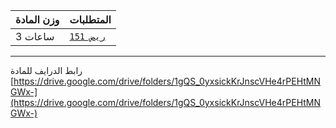 | وزن المادة | المتطلبات |  
|---|---|  
| 3 ساعات | [`ريض 151`](https://infosystems.blog/plan-study/course/MATH-151)|

---

رابط الدرايف للمادة
[https://drive.google.com/drive/folders/1gQS_0yxsickKrJnscVHe4rPEHtMNGWx-](https://drive.google.com/drive/folders/1gQS_0yxsickKrJnscVHe4rPEHtMNGWx-)

